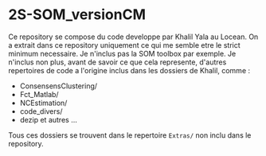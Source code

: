 # 2S-SOM_versionCM


Ce repository se compose du code developpe par Khalil Yala au Locean.  On a
extrait dans ce repository uniquement ce qui me semble etre le strict
minimum necessaire.  Je n'inclus pas la SOM toolbox par exemple.  Je
n'inclus non plus, avant de savoir ce que cela represente, d'autres
repertoires de code a l'origine inclus dans les dossiers de Khalil, comme :

 - ConsensensClustering/
 - Fct_Matlab/
 - NCEstimation/
 - code_divers/
 - dezip
et autres ...

Tous ces dossiers se trouvent dans le repertoire `Extras/` non inclu dans le
repository.
